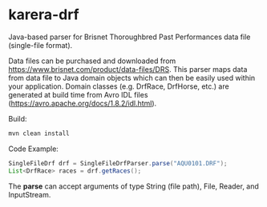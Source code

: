 # karera-drf
Java-based parser for Brisnet Thoroughbred Past Performances data file (single-file format).

Data files can be purchased and downloaded from https://www.brisnet.com/product/data-files/DRS. This parser maps data from data file to Java domain objects which can then be easily used within your application. Domain classes (e.g. DrfRace, DrfHorse, etc.) are generated at build time from Avro IDL files (https://avro.apache.org/docs/1.8.2/idl.html).

Build:
```bash
mvn clean install
```

Code Example:
```java
SingleFileDrf drf = SingleFileDrfParser.parse("AQU0101.DRF");
List<DrfRace> races = drf.getRaces();
```
The **parse** can accept arguments of type String (file path), File, Reader, and InputStream.

